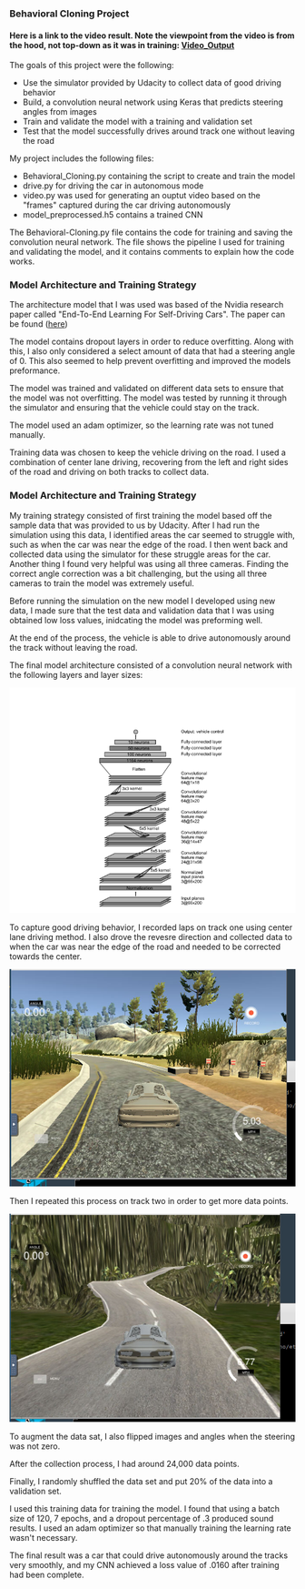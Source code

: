 
[//]: # (Image References)

[image1]: ./Output_Images/Nvidia_Behavioral_Cloning_Architecture.png "Architecture"
[image2]: ./Output_Images/track1.png "Track1"
[image3]: ./Output_Images/track2.png "Track2"

### Behavioral Cloning Project

#### Here is a link to the video result. Note the viewpoint from the video is from the hood, not top-down as it was in training: [Video_Output](./Output_Video/Autonomous_Mode_Result.mp4)

The goals of this project were the following:
* Use the simulator provided by Udacity to collect data of good driving behavior
* Build, a convolution neural network using Keras that predicts steering angles from images
* Train and validate the model with a training and validation set
* Test that the model successfully drives around track one without leaving the road



My project includes the following files:
* Behavioral_Cloning.py containing the script to create and train the model
* drive.py for driving the car in autonomous mode
* video.py was used for generating an ouptut video based on the "frames" captured during the car driving autonomously
* model_preprocessed.h5 contains a trained CNN


The Behavioral-Cloning.py file contains the code for training and saving the convolution neural network. The file shows the pipeline I used for training and validating the model, and it contains comments to explain how the code works. 

### Model Architecture and Training Strategy

The architecture model that I was used was based of the Nvidia research paper called "End-To-End Learning For Self-Driving Cars". 
The paper can be found ([here](https://arxiv.org/pdf/1604.07316v1.pdf))

The model contains dropout layers in order to reduce overfitting. Along with this, I also only considered a select amount of data that had a steering angle of 0. This also seemed to help prevent overfitting and improved the models preformance.  

The model was trained and validated on different data sets to ensure that the model was not overfitting. The model was tested by running it through the simulator and ensuring that the vehicle could stay on the track.

The model used an adam optimizer, so the learning rate was not tuned manually.

Training data was chosen to keep the vehicle driving on the road. I used a combination of center lane driving, recovering from the left and right sides of the road and driving on both tracks to collect data. 


### Model Architecture and Training Strategy

My training strategy consisted of first training the model based off the sample data that was provided to us by Udacity. After I had run the simulation using this data, I identified areas the car seemed to struggle with, such as when the car was near the edge of the road. I then went back and collected data using the simulator for these struggle areas for the car. Another thing I found very helpful was using all three cameras. Finding the correct angle correction was a bit challenging, but the using all three cameras to train the model was extremely useful. 

Before running the simulation on the new model I developed using new data, I made sure that the test data and validation data that I was using obtained low loss values, inidcating the model was preforming well. 

At the end of the process, the vehicle is able to drive autonomously around the track without leaving the road.

The final model architecture consisted of a convolution neural network with the following layers and layer sizes:

![alt text][image1]

To capture good driving behavior, I recorded laps on track one using center lane driving method. I also drove the revesre direction and collected data to when the car was near the edge of the road and needed to be corrected towards the center. 

![alt text][image2]


Then I repeated this process on track two in order to get more data points.

![alt text][image3]


To augment the data sat, I also flipped images and angles when the steering was not zero. 


After the collection process, I had around 24,000 data points.

Finally, I randomly shuffled the data set and put 20% of the data into a validation set. 

I used this training data for training the model. I found that using a batch size of 120, 7 epochs, and a dropout percentage of .3 produced sound results. I used an adam optimizer so that manually training the learning rate wasn't necessary. 

The final result was a car that could drive autonomously around the tracks very smoothly, and my CNN achieved a loss value of .0160 after training had been complete. 

